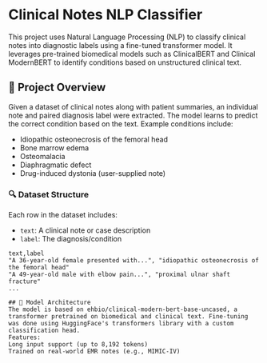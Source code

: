 # Clinical Notes NLP Classifier

This project uses Natural Language Processing (NLP) to classify clinical notes into diagnostic labels using a fine-tuned transformer model. It leverages pre-trained biomedical models such as ClinicalBERT and Clinical ModernBERT to identify conditions based on unstructured clinical text.

## 🧠 Project Overview

Given a dataset of clinical notes along with patient summaries, an individual note and paired diagnosis label were extracted. The model learns to predict the correct condition based on the text. Example conditions include:
- Idiopathic osteonecrosis of the femoral head  
- Bone marrow edema  
- Osteomalacia  
- Diaphragmatic defect  
- Drug-induced dystonia (user-supplied note)

### 🔍 Dataset Structure
Each row in the dataset includes:
- `text`: A clinical note or case description  
- `label`: The diagnosis/condition  
```plaintext
text,label
"A 36-year-old female presented with...", "idiopathic osteonecrosis of the femoral head"
"A 49-year-old male with elbow pain...", "proximal ulnar shaft fracture"
...

## 🧪 Model Architecture
The model is based on ehbio/clinical-modern-bert-base-uncased, a transformer pretrained on biomedical and clinical text. Fine-tuning was done using HuggingFace's transformers library with a custom classification head.
Features:
Long input support (up to 8,192 tokens)
Trained on real-world EMR notes (e.g., MIMIC-IV)
